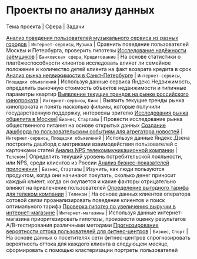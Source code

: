 # Проекты по анализу данных

Тема проекта | Сфера | Задачи

[Анализ поведения пользователей музыкального сервиса из разных городов](yandex_music) | `Интернет-сервисы`, `Музыка` | Сравнить поведение пользователей Москвы и Петербурга, проверить гипотезы
[Исследование надёжности заёмщиков](credit_scoring) | `Банковская сфера`, `Кредитование` | На основе статистики о платёжеспособности клиентов исследовать влияет ли семейное положение и количество детей клиента на факт возврата кредита в срок
[Анализ рынка недвижимости в Санкт-Петербурге](real_estate) | `Интернет-сервисы`, `Площадки объявлений` | Используя данные сервиса Яндекс.Недвижимость, определить рыночную стоимость объектов недвижимости и типичные параметры квартир
[Выявление текущих трендов на рынке российского кинопроката](films) | `Интернет-сервисы`, `Кино` | Выявить текущие тренды рынка кинопроката и понять насколько фильмы, которые получили государственную поддержку, интересны зрителю
[Исследования рынка общепита в Москве](cafe_research)| `Бизнес`, `Стартапы` | Провести исследование рынка общественного питания на основе открытых данных
[Создание дашборда по пользовательским событиям для агрегатора новостей](yandex_zen) | `Интернет-сервисы`, `Площадки объявлений` | Используя данные Яндекс.Дзена построить дашборд с метриками взаимодействия пользователей с карточками статей
[Анализ NPS телекоммуникационной компании](telecom_NPS) | `Телеком` | Определить текущий уровень потребительской лояльности, или NPS, среди клиентов из России
[Анализ бизнес-показателей приложения](marketing_metrics) | `Бизнес`, `Стартапы` | Изучить, как люди пользуются продуктом, когда они начинают покупать, сколько денег приносит каждый клиент, когда он окупается и какие факторы отрицательно влияют на привлечение пользователей
[Определение выгодного тарифа для телеком компании](telecom_stat) | `Телеком` | На основе данных клиентов оператора сотовой связи проанализировать поведение клиентов и поиск оптимального тарифа
[Проверка гипотез по увеличению выручки в интернет-магазине](market_AB_test) | `Интернет-магазины` | Используя данные интернет-магазина приоритезировать гипотезы, произвести оценку результатов A/B-тестирования различными методами
[Прогнозирование вероятности оттока пользователей для фитнес-центров](gym_churn) | `Бизнес`, `Спорт` | На основе данных о посетителях сети фитнес-центров спрогнозировать вероятность оттока для каждого клиента в следующем месяце, сформировать с помощью кластеризации портреты пользователей
